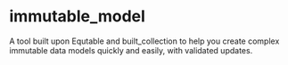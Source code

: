 # immutable_model

A tool built upon Equtable and built_collection to help you create complex immutable data models quickly and easily, with validated updates.